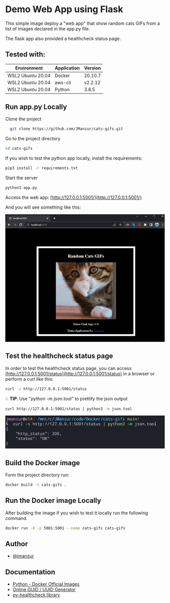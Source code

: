 # Demo Web App using Flask

This simple image deploy a "web app" that show random cats GIFs from a list of images declared in the app.py file.

The flask app also provided a healthcheck status page.

## Tested with: 

| Environment | Application | Version  |
| ----------------- |-----------|---------|
| WSL2 Ubuntu 20.04 | Docker | 20.10.7  |
| WSL2 Ubuntu 20.04 | aws-cli | v2.2.12 |
| WSL2 Ubuntu 20.04 | Python | 3.8.5 |


## Run app.py Locally

Clone the project

```bash
  git clone https://github.com/JManzur/cats-gifs.git
```

Go to the project directory

```bash
cd cats-gifs
```

If you wish to test the python app locally, install the requirements:

```bash
pip3 install -r requirements.txt
```

Start the server

```bash
python3 app.py
```

Access the web app: [http://127.0.0.1:5001/](http://127.0.0.1:5001/)

And you will see something like this:

![App Screenshot](./images/cats-gifs.png)

## Test the healthcheck status page

In order to test the healthcheck status page, you can access [http://127.0.0.1:5001/status](http://127.0.0.1:5001/status) in a browser or perform a curl like this:

```bash
curl -s http://127.0.0.1:5001/status
```

:bulb: **TIP**: Use "python -m json.tool" to prettify the json output

```bash
curl http://127.0.0.1:5001/status | python3 -m json.tool
```

![App Screenshot](./images/cats-gifs-status.png)

## Build the Docker image 

Form the project directory run:

```bash
docker build -t cats-gifs .
```

## Run the Docker image Locally

After building the image if you wish to test it locally run the following command.

```bash
docker run -d -p 5001:5001 --name cats-gifs cats-gifs
```

## Author

- [@jmanzur](https://jmanzur.com)

## Documentation

- [Python - Docker Official Images](https://hub.docker.com/_/python)
- [Online GUID / UUID Generator](https://www.guidgenerator.com/)
- [py-healthcheck library](https://pypi.org/project/py-healthcheck/)
